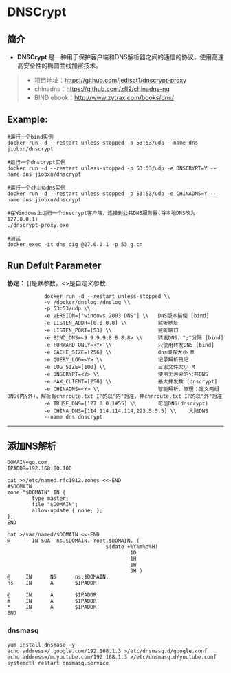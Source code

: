 DNSCrypt
===
## 简介
* **DNSCrypt** 是一种用于保护客户端和DNS解析器之间的通信的协议，使用高速高安全性的椭圆曲线加密技术。
> * 项目地址：https://github.com/jedisct1/dnscrypt-proxy
> * chinadns：https://github.com/zfl9/chinadns-ng
> * BIND ebook：http://www.zytrax.com/books/dns/


## Example:

    #运行一个bind实例
    docker run -d --restart unless-stopped -p 53:53/udp --name dns jiobxn/dnscrypt

    #运行一个dnscrypt实例
    docker run -d --restart unless-stopped -p 53:53/udp -e DNSCRYPT=Y --name dns jiobxn/dnscrypt

    #运行一个chinadns实例
    docker run -d --restart unless-stopped -p 53:53/udp -e CHINADNS=Y --name dns jiobxn/dnscrypt

    #在Windows上运行一个dnscrypt客户端，连接到公共DNS服务器(将本地DNS改为127.0.0.1)
    ./dnscrypt-proxy.exe

    #测试
    docker exec -it dns dig @27.0.0.1 -p 53 g.cn


## Run Defult Parameter
**协定：** []是默参数，<>是自定义参数

				docker run -d --restart unless-stopped \\
				-v /docker/dnslog:/dnslog \\
				-p 53:53/udp \\
				-e VERSION=["windows 2003 DNS"] \\   DNS版本描使 [bind]
				-e LISTEN_ADDR=[0.0.0.0] \\          监听地址
				-e LISTEN_PORT=[53] \\               监听端口
				-e BIND_DNS=<9.9.9.9;8.8.8.8> \\     转发DNS，";"分隔 [bind]
				-e FORWARD_ONLY=<Y> \\               只使用转发DNS [bind]
				-e CACHE_SIZE=[256] \\               dns缓存大小 M
				-e QUERY_LOG=<Y> \\                  记录解析日记
				-e LOG_SIZE=[100] \\                 日志文件大小 M
				-e DNSCRYPT=<Y> \\                   使用无污染的公共DNS
				-e MAX_CLIENT=[250] \\               最大并发数 [dnscrypt]
				-e CHINADNS=<Y> \\                   智能解析。原理：定义两组DNS(内\外)，解析有chnroute.txt IP的以"内"为准，非chnroute.txt IP的以"外"为准
				-e TRUSE_DNS=[127.0.0.1#55] \\       可信DNS(dnscrypt)
				-e CHINA_DNS=[114.114.114.114,223.5.5.5] \\    大陆DNS
				--name dns dnscrypt

****

## 添加NS解析

	DOMAIN=qq.com
	IPADDR=192.168.80.100
	
	cat >>/etc/named.rfc1912.zones <<-END
	#$DOMAIN
	zone "$DOMAIN" IN {
			type master;
			file "$DOMAIN";
			allow-update { none; };
	};
	END

	cat >/var/named/$DOMAIN <<-END
	@       IN SOA  ns.$DOMAIN. root.$DOMAIN. (
									$(date +%Y%m%d%H)
											1D
											1H
											1W
											3H )
	@     IN      NS      ns.$DOMAIN.
	ns    IN      A       $IPADDR

	@     IN      A       $IPADDR
	m     IN      A       $IPADDR
	*     IN      A       $IPADDR
	END

### dnsmasq

	yum install dnsmasq -y
	echo address=/.google.com/192.168.1.3 >/etc/dnsmasq.d/google.conf
	echo address=/m.youtube.com/192.168.1.3 >/etc/dnsmasq.d/youtube.conf
	systemctl restart dnsmasq.service
